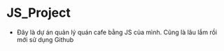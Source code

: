 # JS_Project

- Đây là dự án quản lý quán cafe bằng JS của mình. Cũng là lâu lắm rồi mới sử dụng Github
